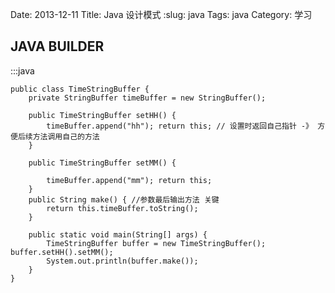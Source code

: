 Date: 2013-12-11
Title: Java 设计模式
:slug: java
Tags: java
Category: 学习

JAVA BUILDER
-------------
:::java

    public class TimeStringBuffer {
        private StringBuffer timeBuffer = new StringBuffer();

        public TimeStringBuffer setHH() {
            timeBuffer.append("hh"); return this; // 设置时返回自己指针 -》 方便后续方法调用自己的方法
        }

        public TimeStringBuffer setMM() {

            timeBuffer.append("mm"); return this;
        }
        public String make() { //参数最后输出方法 关键
            return this.timeBuffer.toString();
        }

        public static void main(String[] args) {
            TimeStringBuffer buffer = new TimeStringBuffer(); buffer.setHH().setMM();
            System.out.println(buffer.make());
        }
    }
